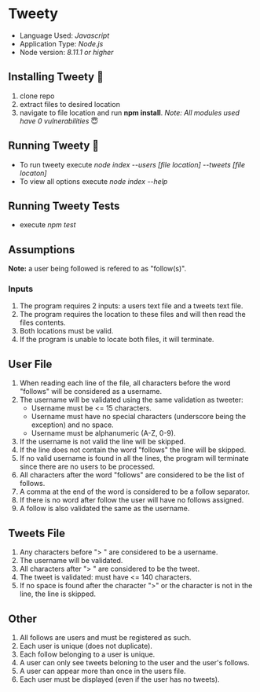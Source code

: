 # Tweety

- Language Used: *Javascript*
- Application Type: *Node.js*
- Node version: *8.11.1 or higher*

## Installing Tweety :hatching_chick:

1. clone repo 
2. extract files to desired location
3. navigate to file location and run **npm install**. *Note: All modules used have 0 vulnerabilities* :innocent:

## Running Tweety :hatched_chick:

- To run tweety execute *node index --users [file location] --tweets [file locaton]*
- To view all options execute *node index --help*

## Running Tweety Tests 

- execute *npm test*

## Assumptions

**Note:** a user being followed is refered to as "follow(s)".

### Inputs

1. The program requires 2 inputs: a users text file and a tweets text file.
2. The program requires the location to these files and will then read the files contents.
3. Both locations must be valid. 
4. If the program is unable to locate both files, it will terminate.

## User File

1. When reading each line of the file, all characters before the word "follows" will be considered as a username.
2. The username will be validated using the same validation as tweeter:
    - Username must be <= 15 characters.
    - Username must have no special characters (underscore being the exception) and no space.
    - Username must be alphanumeric (A-Z, 0-9).
3. If the username is not valid the line will be skipped.
4. If the line does not contain the word "follows" the line will be skipped.
5. If no valid username is found in all the lines, the program will terminate since there are no users to be processed.
6. All characters after the word "follows" are considered to be the list of follows.
7. A comma at the end of the word is considered to be a follow separator.
8. If there is no word after follow the user will have no follows assigned.
9. A follow is also validated the same as the username.

## Tweets File

1. Any characters before "> " are considered to be a username.
2. The username will be validated.
3. All characters after "> " are considered to be the tweet.
4. The tweet is validated: must have <= 140 characters.
5. If no space is found after the character ">" or the character is not in the line, the line is skipped.

## Other

1. All follows are users and must be registered as such.
2. Each user is unique (does not duplicate).
3. Each follow belonging to a user is unique.
4. A user can only see tweets beloning to the user and the user's follows.
5. A user can appear more than once in the users file.
6. Each user must be displayed (even if the user has no tweets).
